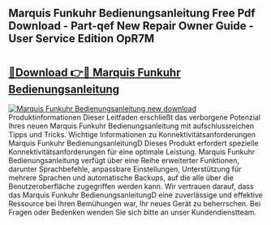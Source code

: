 ## Marquis Funkuhr Bedienungsanleitung Free Pdf Download - Part-qef New Repair Owner Guide - User Service Edition OpR7M

# <h2><a href="http://df0yj07.blite.top/?on=Marquis+Funkuhr+Bedienungsanleitung">🔗Download 👉🔴 Marquis Funkuhr Bedienungsanleitung</a></h2>

[![Marquis Funkuhr Bedienungsanleitung new download](https://i.imgur.com/lujVjoI.png)](http://df0yj07.blite.top/?on=Marquis+Funkuhr+Bedienungsanleitung)
Produktinformationen Dieser Leitfaden erschließt das verborgene Potenzial Ihres neuen Marquis Funkuhr Bedienungsanleitung mit aufschlussreichen Tipps und Tricks. Wichtige Informationen zu Konnektivitätsanforderungen Marquis Funkuhr BedienungsanleitungD Dieses Produkt erfordert spezielle Konnektivitätsanforderungen für eine optimale Leistung. Marquis Funkuhr Bedienungsanleitung verfügt über eine Reihe erweiterter Funktionen, darunter Sprachbefehle, anpassbare Einstellungen, Unterstützung für mehrere Sprachen und automatische Backups, auf die alle über die Benutzeroberfläche zugegriffen werden kann. Wir vertrauen darauf, dass das Marquis Funkuhr BedienungsanleitungD eine zuverlässige und effektive Ressource bei Ihren Bemühungen war, Ihr neues Gerät zu beherrschen. Bei Fragen oder Bedenken wenden Sie sich bitte an unser Kundendienstteam.
